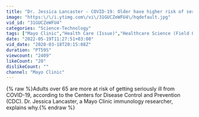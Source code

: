 ```yaml
---
title: "Dr. Jessica Lancaster - COVID-19: Older have higher risk of serious illness"
image: "https:\/\/i.ytimg.com\/vi\/31GUCZeWFU4\/hqdefault.jpg"
vid_id: "31GUCZeWFU4"
categories: "Science-Technology"
tags: ["Mayo Clinic","Health Care (Issue)","Healthcare Science (Field Of Study)"]
date: "2022-05-19T11:27:51+03:00"
vid_date: "2020-03-18T20:15:08Z"
duration: "PT59S"
viewcount: "2409"
likeCount: "28"
dislikeCount: ""
channel: "Mayo Clinic"
---
```

{% raw %}Adults over 65 are more at risk of getting seriously ill from COVID-19, according to the Centers for Disease Control and Prevention (CDC). Dr. Jessica Lancaster, a Mayo Clinic immunology researcher, explains why.{% endraw %}
